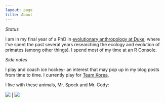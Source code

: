```yaml
---
layout: page
title: About
---
```


*Status*

I am in my final year of a PhD in <a target="_blank" href="https://evolutionaryanthropology.duke.edu/graduate">evolutionary anthropology at Duke</a>, where I've spent the past several years researching the ecology and evolution of primates (among other things). I spend most of my time at an R Console. 

*Side notes*

I play and coach ice hockey- an interest that may pop up in my blog posts from time to time. I currently play for <a target="_blank" href="http://english.yonhapnews.co.kr/interview/2017/04/07/16/0800000000AEN20170407003200315F.html">Team Korea</a>.

I live with these animals, Mr. Spock and Mr. Cody:

![](http://i.imgur.com/MEkiyHC.jpg) | ![](http://i.imgur.com/CkMlGDj.jpg)


